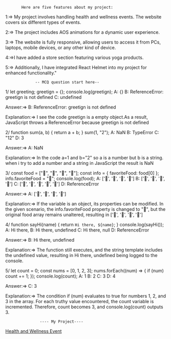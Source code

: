            Here are five features about my project:

1:=> My project involves handling health and wellness events. The website covers six different types of events.

2:=> The project includes AOS animations for a dynamic user experience.

3:=>  The website is fully responsive, allowing users to access it from PCs, laptops, mobile devices, or any other kind of device.

4:=>I have added a store section featuring various yoga products.

5:=> Additionally, I have integrated React Helmet into my project for enhanced functionality."



                 -- MCQ question start here--

1/ let greeting;
greetign = {};
console.log(greetign);
A: {}
B: ReferenceError: greetign is not defined
C: undefined

Answer:=> B: ReferenceError: greetign is not defined

Explanation:=> I see the code greetign is a empty object.As a result, JavaScript throws a ReferenceError because greetign is not defined

2/ function sum(a, b) {
  return a + b;
}
sum(1, "2");
A: NaN
B: TypeError
C: "12"
D: 3

Answer:=> A: NaN

Explanation:=> In the code a=1 and b="2" so a is a number but b is a string. when i try to add a number and a string in JavaScript the result is NaN

3/ const food = ["🍕", "🍫", "🥑", "🍔"];
const info = { favoriteFood: food[0] };
info.favoriteFood = "🍝";
console.log(food);
A: ['🍕', '🍫', '🥑', '🍔']
B: ['🍝', '🍫', '🥑', '🍔']
C: ['🍝', '🍕', '🍫', '🥑', '🍔']
D: ReferenceError

Answer:=> A: ['🍕', '🍫', '🥑', '🍔']

Explanation:=> If the variable is an object, its properties can be modified. In the given scenario, the info.favoriteFood property is changed to "🍝", but the original food array remains unaltered, resulting in ['🍕', '🍫', '🥑', '🍔'] 

4/ function sayHi(name) {
  return `Hi there, ${name}`;
}
console.log(sayHi());
A: Hi there,
B: Hi there, undefined
C: Hi there, null
D: ReferenceError

Answer:=> B: Hi there, undefined

Explanation:=> The function still executes, and the string template includes the undefined value, resulting in Hi there, undefined being logged to the console.

5/ let count = 0;
const nums = [0, 1, 2, 3];
nums.forEach((num) => {
  if (num) count += 1;
});
console.log(count);
A: 1
B: 2
C: 3
D: 4

Answer:=> C: 3

Explanation:=> The condition if (num) evaluates to true for numbers 1, 2, and 3 in the array. For each truthy value encountered, the count variable is incremented. Therefore, count becomes 3, and console.log(count) outputs 3.



                   ---- My Project----

[Health and Wellness Event](https://assigment-9-b7270.web.app)
                


